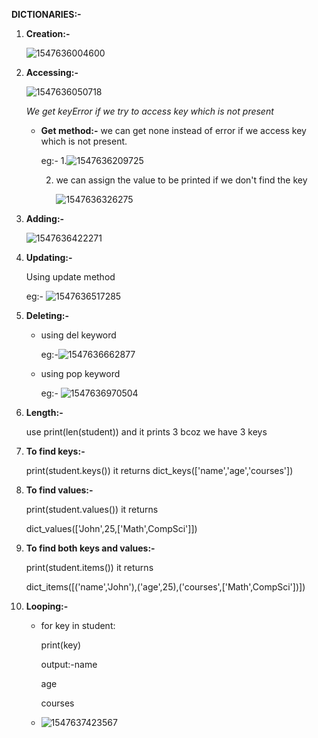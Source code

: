 **DICTIONARIES:-**

1. **Creation:-**

   ![1547636004600](C:\Users\lchitrag\AppData\Roaming\Typora\typora-user-images\1547636004600.png)              

2. **Accessing:-**

   ![1547636050718](C:\Users\lchitrag\AppData\Roaming\Typora\typora-user-images\1547636050718.png)       

   *We get keyError if we try to access key which is not present*

   - **Get method:-** we can get none instead of error if we access key which is not present.

     eg:- 1.![1547636209725](C:\Users\lchitrag\AppData\Roaming\Typora\typora-user-images\1547636209725.png)

     2. we can assign the value to be printed if we don't find the key

        ![1547636326275](C:\Users\lchitrag\AppData\Roaming\Typora\typora-user-images\1547636326275.png)

     

3. **Adding:-**

   ![1547636422271](C:\Users\lchitrag\AppData\Roaming\Typora\typora-user-images\1547636422271.png)

4. **Updating:-**

   Using update method

   eg:- ![1547636517285](C:\Users\lchitrag\AppData\Roaming\Typora\typora-user-images\1547636517285.png)

5. **Deleting:-**

   - using del keyword

     eg:-![1547636662877](C:\Users\lchitrag\AppData\Roaming\Typora\typora-user-images\1547636662877.png)

   - using pop keyword

     eg:- ![1547636970504](C:\Users\lchitrag\AppData\Roaming\Typora\typora-user-images\1547636970504.png)

    

6. **Length:-**

   use print(len(student)) and it prints 3 bcoz we have 3 keys

7. **To find keys:-**

   print(student.keys()) it returns dict_keys(['name','age','courses'])

8. **To find values:-**

   print(student.values()) it returns

   dict_values(['John',25,['Math',CompSci']])

9. **To find both keys and values:-**

   print(student.items()) it returns

   dict_items([('name','John'),('age',25),('courses',['Math',CompSci'])])

10. **Looping:-**

    - for key in student:

      print(key)

      output:-name

      age

      courses

    - ![1547637423567](C:\Users\lchitrag\AppData\Roaming\Typora\typora-user-images\1547637423567.png)

    ​	